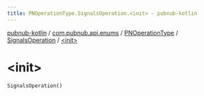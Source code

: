 ```yaml
---
title: PNOperationType.SignalsOperation.<init> - pubnub-kotlin
---
```


[pubnub-kotlin](../../../index.html) / [com.pubnub.api.enums](../../index.html) / [PNOperationType](../index.html) / [SignalsOperation](index.html) / [&lt;init&gt;](./-init-.html)

# &lt;init&gt;

`SignalsOperation()`